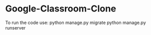 # Google-Classroom-Clone

To run the code use:
 python manage.py migrate
 python manage.py runserver
